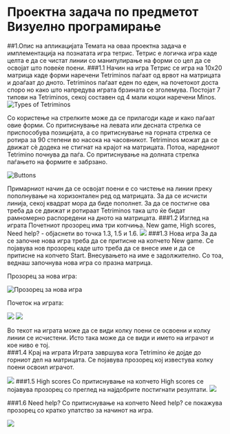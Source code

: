 # Проектна задача по предметот Визуелно програмирање
##1.Опис на апликацијата
Темата на оваа проектна задача е имплементација на познатата игра тетрис. Тетрис е логичка игра каде целта е да се чистат линии со манипулирање на форми со цел да се освојат што повеќе поени.
###1.1 Начин на игра
Тетрис се игра на 10x20 матрица каде форми наречени Tetriminos паѓаат од врвот на матрицата и доаѓаат до дното. Tetriminos паѓаат еден по еден, на почетокот доста споро но како што напредува играта брзината се зголемува. Постојат 7 типови на Tetriminos, секој составен од 4 мали коцки наречени Minos.
![](https://github.com/DinaGitova/tetris-game/blob/master/screenshots/typesoftminos.png "Types of Tetriminos")

Со користење на стрелките може да се прилагоди каде и како паѓаат овие форми. Со притиснување на левата или десната стрелка се приспособува позицијата, а со притиснување на горната стрелка се ротира за 90 степени во насока на часовникот. Tetriminos можат да се движат сè додека не стигнат на крајот на матрицата. Потоа, наредниот Tetrimino почнува да паѓа. Со притиснување на долната стрелка паѓањето на формите е забрзано.

![](https://github.com/DinaGitova/tetris-game/blob/master/screenshots/arrows.png "Buttons")

Примарниот начин да се освојат поени е со чистење на линии преку пополнување на хоризонтален ред од матрицата. За да се исчисти линија, секој квадрат мора да биде пополнет. За да се постигне ова треба да се движат и ротираат Tetriminos така што ќе бидат рамномерно распоредени на дното на матрицата.
###1.2 Изглед на играта 
Почетниот прозорец има три копчиња. New game, High scores, Need help? - објаснети во точка 1.3, 1.5 и 1.6. 
![](https://github.com/DinaGitova/tetris-game/blob/master/screenshots/intf.png)
###1.3 Нова игра
За да се започне нова игра треба да се притисне на копчето New game. Се појавува нов прозорец каде што треба да се внесе име и да се притисне на копчето Start. Внесувањето на име е задолжително. Со тоа, веднаш започнува нова игра со празна матрица.

Прозорец за нова игра:

![Прозорец за нова игра](https://github.com/DinaGitova/tetris-game/blob/master/screenshots/newgame.png)

Почеток на играта:

![](https://github.com/DinaGitova/tetris-game/blob/master/screenshots/start.png)
![](https://github.com/DinaGitova/tetris-game/blob/master/screenshots/play.png)

Во текот на играта може да се види колку поени се освоени и колку линии се исчистени. Исто така може да се види и името на играчот и кое ниво е тој.  
###1.4 Крај на играта
Играта завршува кога Tetrimino ќе дојде до горниот дел на матрицата. Се појавува прозорец кој известува колку поени освоил играчот.

![](https://github.com/DinaGitova/tetris-game/blob/master/screenshots/end.png)
###1.5 High scores
Со притиснување на копчето High scores се појавува прозорец со преглед на најдобрите постигнати резултати. 
![](https://github.com/DinaGitova/tetris-game/blob/master/screenshots/highscore.png)

###1.6 Need help?
Со притиснување на копчето Need help? се покажува прозорец со кратко упатство за начинот на игра. 

![](https://github.com/DinaGitova/tetris-game/blob/master/screenshots/needhelp.png)
